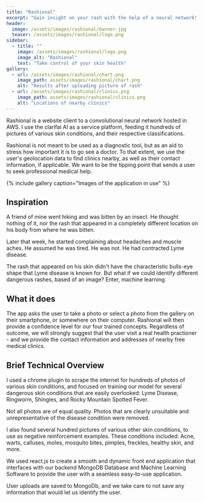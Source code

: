 ```yaml
---
title: "Rashional"
excerpt: "Gain insight on your rash with the help of a neural network!."
header:
  image: /assets/images/rashional/banner.jpg
  teaser: /assets/images/rashional/logo.png
sidebar:
  - title: ""
    image: /assets/images/rashional/logo.png
    image_alt: "Rashional"
    text: "Take control of your skin health"
gallery:
  - url: /assets/images/rashional/chart.png
    image_path: assets/images/rashional/chart.png
    alt: "Results after uploading picture of rash"
  - url: /assets/images/rashional/clinics.png
    image_path: assets/images/rashional/clinics.png
    alt: "Locations of nearby clinics"
---
```


Rashional is a website client to a convolutional neural network hosted in AWS. I use the clarifai AI as a service platform, feeding it hundreds of pictures of various skin conditions, and their respective classifications.

Rashional is not meant to be used as a diagnostic tool, but as an aid to stress how important it is to go see a doctor. To that extent, we use the user's geolocation data to find clinics nearby, as well as their contact information, if applicable. We want to be the tipping point that sends a user to seek professional medical help.

{% include gallery caption="Images of the application in use" %}


## Inspiration

A friend of mine went hiking and was bitten by an insect. He thought nothing of it, nor the rash that appeared in a completely different location on his body from where he was bitten.

Later that week, he started complaining about headaches and muscle aches. He assumed he was tired. He was not. He had contracted Lyme disease.

The rash that appeared on his skin didn't have the characteristic bulls-eye shape that Lyme disease is known for. But what if we could identify different dangerous rashes, based of an image? Enter, machine learning.

## What it does

The app asks the user to take a photo or select a photo from the gallery on their smartphone, or somewhere on their computer. Rashional will then provide a confidence level for our four trained concepts. Regardless of outcome, we will strongly suggest that the user visit a real health practioner - and we provide the contact information and addresses of nearby free medical clinics.

## Brief Technical Overview

I used a chrome plugin to scrape the internet for hundreds of photos of various skin conditions, and focused on training our model for several dangerous skin conditions that are easily overlooked: Lyme Disease, Ringworm, Shingles, and Rocky Mountain Spotted Fever.

Not all photos are of equal quality. Photos that are clearly unsuitable and unrepresentative of the disease condition were removed.

I also found several hundred pictures of various other skin conditions, to use as negative reinforcement examples. These conditions included: Acne, warts, calluses, moles, mosquito bites, pimples, freckles, healthy skin, and more.

We used react.js to create a smooth and dynamic front end application that interfaces with our backend MongoDB Database and Machine Learning Software to provide the user with a seamless easy-to-use application.

User uploads are saved to MongoDb, and we take care to not save any information that would let us identify the user.
